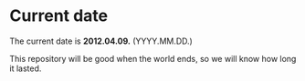 # Current date

The current date is **2012.04.09.** (YYYY.MM.DD.)

This repository will be good when the world ends, so we will know how long it lasted.